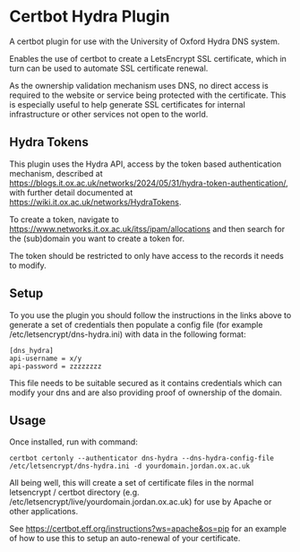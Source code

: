 # Certbot Hydra Plugin

A certbot plugin for use with the University of Oxford Hydra DNS system.

Enables the use of certbot to create a LetsEncrypt SSL certificate, which in turn can be used to automate SSL certificate renewal.

As the ownership validation mechanism uses DNS, no direct access is required to the website or service being protected with the certificate. This is especially useful to help generate SSL certificates for internal infrastructure or other services not open to the world.


## Hydra Tokens

This plugin uses the Hydra API, access by the token based authentication mechanism, described at <https://blogs.it.ox.ac.uk/networks/2024/05/31/hydra-token-authentication/>, with further detail documented at <https://wiki.it.ox.ac.uk/networks/HydraTokens>.

To create a token, navigate to https://www.networks.it.ox.ac.uk/itss/ipam/allocations and then search for the (sub)domain you want to create a token for.

The token should be restricted to only have access to the records it needs to modify.


## Setup

To you use the plugin you should follow the instructions in the links above to generate a set of credentials then populate a config file (for example /etc/letsencrypt/dns-hydra.ini) with data in the following format:


```
[dns_hydra]
api-username = x/y 
api-password = zzzzzzzz

```

This file needs to be suitable secured as it contains credentials which can modify your dns and are also providing proof of ownership of the domain.

## Usage


Once installed, run with command:
```
certbot certonly --authenticator dns-hydra --dns-hydra-config-file /etc/letsencrypt/dns-hydra.ini -d yourdomain.jordan.ox.ac.uk
```

All being well, this will create a set of certificate files in the normal letsencrypt / certbot directory (e.g. /etc/letsencrypt/live/yourdomain.jordan.ox.ac.uk) for use by Apache or other applications.

See <https://certbot.eff.org/instructions?ws=apache&os=pip> for an example of how to use this to setup an auto-renewal of your certificate.
